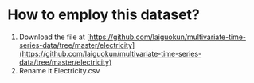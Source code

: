 # How to employ this dataset?

1. Download the file at [https://github.com/laiguokun/multivariate-time-series-data/tree/master/electricity](https://github.com/laiguokun/multivariate-time-series-data/tree/master/electricity) 
2. Rename it Electricity.csv
